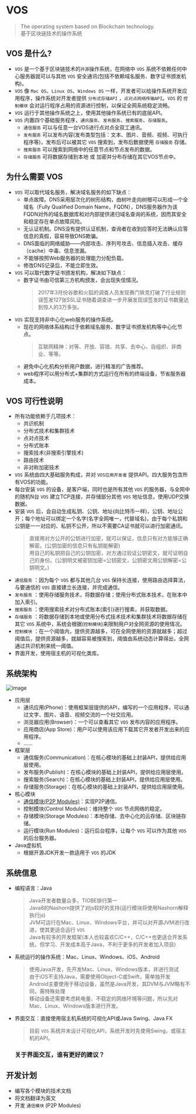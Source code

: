 # VOS
>The operating system based on Blockchain technology.<br>
基于区块链技术的操作系统


## VOS 是什么?
* `VOS` 是一个基于区块链技术的`开源`操作系统，在网络中 `VOS` 系统不依赖任何中心服务器就可以与其他 `VOS` 安全通讯(包括不依赖域名服务、数字证书颁发机构)。
* `VOS` 像 `Mac OS`、`Linux OS`、`Windows OS` 一样，开发者可以给操作系统开发应用程序，操作系统对开发者提供 `分布式存储API` ，`点对点网络传输API`。`VOS` 的 `控制模块` 会对运行程序占用的资源进行控制，以保证全网系统稳定流畅。
* `VOS` 运行于其他操作系统之上，使用其他操作系统已有的底层API。
* `VOS` 内置四个基础服务程序，`通讯服务`、`发布服务`、`搜索服务`、`存储服务`。
    * `通信服务` 可以与任意一台VOS进行点对点全双工通讯。
    * `发布服务` 可以发布内容(发布类型包括：文本、图片、音频、视频、可执行程序等)，发布后可以被其它 `VOS` 搜索到，发布后数据使用 `存储服务` 存储。
    * `搜索服务` 可以搜索到网络中的任意节点和节点发布的数据。
    * `存储服务` 可将数据存储到本地 或 加密并分布存储在其它VOS节点中。
## 为什么需要 VOS
* `VOS` 可以取代域名服务，解决域名服务的如下缺点：
    * 单点故障。DNS采用层次化的树形结构，由树叶走向树根可以形成—个全域名（Fully Qualified Domain Name，FQDN），DNS服务器作为该FQDN对外的域名数据库和对内部提供递归域名查询的系统，因而其安全和稳定存在单点故障风险。
    * 无认证机制。DNS没有提供认证机制，查询者在收到应答时无法确认应答信息的真假，容易导致DNS欺骗。
    * DNS面临的网络威胁——内部攻击、序列号攻击、信息插入攻击、缓存（cache）中毒、信息泄漏。
    * 不能够按照Web服务器的处理能力分配负载。
    * 修改DNS记录后，不能立即生效。
* `VOS` 可以取代数字证书颁发机构，解决如下缺点：
    * 数字证书由可信第三方机构颁发，会出现失信情况。
        >2017年3月份谷歌和火狐的调查人员发现赛门铁克打破了行业规则误签发127张SSL证书随着调查进一步开展发现误签发的证书数量达到惊人的3万多张。
* `VOS` 实现支持非中心化web服务的操作系统。
    * 现在的网络体系结构过于依赖域名服务、数字证书颁发机构等中心化节点。
        >互联网精神：对等、开放、容错、共享、去中心、自组织、非商业、等等。
    * 避免中心化机构分析用户数据，进行精准的广告推荐。
    * web程序可以用分布式+集群的方式运行在所有的终端设备，节省服务器成本。
## VOS 可行性说明
* 所有功能依赖于几项技术：
    * 共识机制
    * 分布式技术和集群技术
    * 点对点技术
    * 分布式账本
    * 搜索技术(非搜索引擎技术)
    * 路由技术
    * 非对称加密技术
* `VOS` 系统由四大基础服务构成，并对 `VOS应用开发者` 提供API。四大服务包含所有VOS的功能。
* 每台安装 `VOS` 的设备，是客户端，同时也是所有其他 `VOS` 的服务器，与全网中的随机N台 `VOS` 建立TCP连接，并存储部分其他 `VOS` 地址信息，使用UDP交换数据。
* 安装 `VOS` 后，会自动生成私钥、公钥、地址(向比特币一样)，公钥、地址公开；每个地址可以绑定一个名字(名字全网唯一，代替域名)，由于每个私钥和公钥是一一对应的、私钥不公开，所以不需要CA证书就可以进行加密通讯。
    >直接用对方公开的公钥进行加密，就可以保证，信息只有对方能够正确解密。(公钥加密的信息只有私钥能解密)<br/>
    用自己的私钥把自己的公钥加密，对方通过验证公钥密文，就可证明自己的身份。(公钥明文被密钥加密=公钥密文，公钥密文用公钥解密=公钥明文。)
* `通信服务` ：因为每个 `VOS` 都与其他几台 `VOS` 保持长连接，使用路由选择算法，与要通信的 `VOS` 直接建立长连接，并完成通信。
* `发布服务` ：使用存储服务技术，将数据存储；使用分布式账本技术，在账本中加入索引。
* `搜索服务` ：使用搜索技术对分布式账本(索引)进行搜素，并获取数据。
* `存储服务` ：将数据存储到本地或使用分布式技术技术和集群技术将数据存储在其它 `VOS` 系统中，系统会根据(`控制模块`)来限制用户对全网资源的使用情况。
* `控制模块` ：在一个阈值内，提供资源越多，可在全网使用的资源就越多；超过阈值后，提供资源越多，就越容易被搜索到，阈值由系统动态计算得出，全网通过共识机制来统一阈值。
* 界面开发，使用宿主机的可视化类库。
## 系统架构
![image](https://raw.githubusercontent.com/freemanpeng/VOS/master/VOS.jpg)
* 应用层
    * 通讯应用(Phone)：使用框架层提供的API，编写的一个应用程序，可以通过文字、图片、语音、视频交流的一个社交应用。
    * 浏览器应用(Browser)：一个可以查看其它 `VOS` 发布内容的应用程序。
    * 应用商店(App Store)：用户可以使用该应用下载其它开发者开发出来的应用程序。
    * ……
* 框架层
    * 通信服务(Communication)：在核心模块的基础上封装API，提供给应用层使用。
    * 发布服务(Publish)：在核心模块的基础上封装API，提供给应用层使用。
    * 搜索服务(Search)：在核心模块的基础上封装API，提供给应用层使用。
    * 存储服务(Storage)：在核心模块的基础上封装API，提供给应用层使用。
* 核心模块
    * [通信模块(P2P Modules)](https://github.com/freemanpeng/VOS/blob/master/TechnicalDocument(zh-CN)/P2PModules(zh-CN).md)：实现P2P通信。
    * 控制模块(Control Modules)：维持整个 `VOS` 节点网络的稳定。
    * 存储模块(Storage Modules)：本地存储、去中心化的云存储、区块链存储。
    * 运行模块(Run Modules)：运行后台程序，让每个 `VOS` 可以作为其他 `VOS` 的后台服务器。
* Java虚拟机
    * 根据开源JDK开发一款适用于 `VOS` 的JDK
## 系统信息
* 编程语言：Java
    > Java开发者数量众多，TIOBE排行第一</br>
    Java8的Nashorn提供了对js较好的支持(运行模块将使用Nashorn解释执行js)</br>
    JVM可运行在Mac、Linux、Windows平台，并可以对开源JVM进行改进，使其更适合运行 `VOS`</br>
    Java有较多的开发框架(本人也较喜欢C/C++，C/C++也更适合开发系统，但学习、开发成本高于Java，不利于更多的开发者加入项目)</br>
* 系统运行的操作系统：Mac、Linux、Windows、iOS、Android
    > 使用Java开发，先开发Mac、Linux、Windows版本，并进行测试</br>
    由于iOS不支持Java，需要使用Object-C或Swift，需单独开发</br>
    Android主要使用于移动设备，虽然是Java开发，其DVM与JVM略有不同，需特殊处理</br>
    移动设备还需要考虑耗电量、不稳定的网络环境等问题，所以先对Mac、Linux、Windows版本进行开发。
* 界面交互：直接使用宿主机系统的可视化API或Java Swing、Java FX
    >目前 `VOS` 系统并未设计可视化API，系统开发时先使用Swing，或宿主机的API。</br>
    ### 关于界面交互，谁有更好的建议？
## 开发计划
* 编写各个模块的技术文档
* 将文档翻译为英文
* 开发 `通信模块` (P2P Modules)